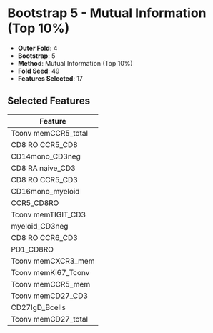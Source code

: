 # Bootstrap 5 - Mutual Information (Top 10%)

- **Outer Fold**: 4
- **Bootstrap**: 5
- **Method**: Mutual Information (Top 10%)
- **Fold Seed**: 49
- **Features Selected**: 17

## Selected Features

| Feature |
|---------|
| Tconv memCCR5_total |
| CD8 RO CCR5_CD8 |
| CD14mono_CD3neg |
| CD8 RA naive_CD3 |
| CD8 RO CCR5_CD3 |
| CD16mono_myeloid |
| CCR5_CD8RO |
| Tconv memTIGIT_CD3 |
| myeloid_CD3neg |
| CD8 RO CCR6_CD3 |
| PD1_CD8RO |
| Tconv memCXCR3_mem |
| Tconv memKi67_Tconv |
| Tconv memCCR5_mem |
| Tconv memCD27_CD3 |
| CD27IgD_Bcells |
| Tconv memCD27_total |
